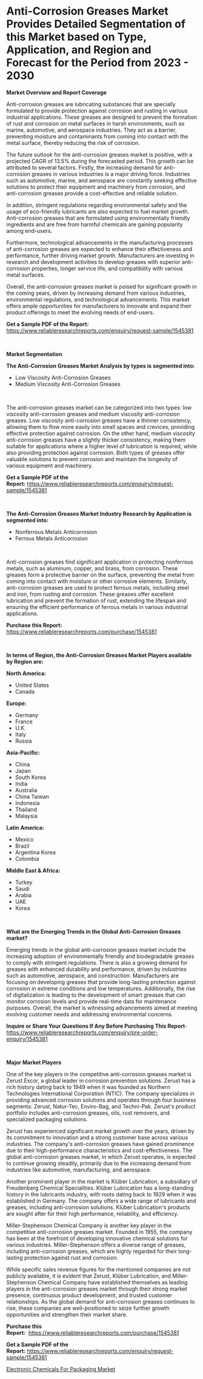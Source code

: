 <p><h1>Anti-Corrosion Greases Market Provides Detailed Segmentation of this Market based on Type, Application, and Region and Forecast for the Period from 2023 - 2030</h1></p><p><strong>Market Overview and Report Coverage</strong></p>
<p><p>Anti-corrosion greases are lubricating substances that are specially formulated to provide protection against corrosion and rusting in various industrial applications. These greases are designed to prevent the formation of rust and corrosion on metal surfaces in harsh environments, such as marine, automotive, and aerospace industries. They act as a barrier, preventing moisture and contaminants from coming into contact with the metal surface, thereby reducing the risk of corrosion.</p><p>The future outlook for the anti-corrosion greases market is positive, with a projected CAGR of 13.5% during the forecasted period. This growth can be attributed to several factors. Firstly, the increasing demand for anti-corrosion greases in various industries is a major driving force. Industries such as automotive, marine, and aerospace are constantly seeking effective solutions to protect their equipment and machinery from corrosion, and anti-corrosion greases provide a cost-effective and reliable solution.</p><p>In addition, stringent regulations regarding environmental safety and the usage of eco-friendly lubricants are also expected to fuel market growth. Anti-corrosion greases that are formulated using environmentally friendly ingredients and are free from harmful chemicals are gaining popularity among end-users.</p><p>Furthermore, technological advancements in the manufacturing processes of anti-corrosion greases are expected to enhance their effectiveness and performance, further driving market growth. Manufacturers are investing in research and development activities to develop greases with superior anti-corrosion properties, longer service life, and compatibility with various metal surfaces.</p><p>Overall, the anti-corrosion greases market is poised for significant growth in the coming years, driven by increasing demand from various industries, environmental regulations, and technological advancements. This market offers ample opportunities for manufacturers to innovate and expand their product offerings to meet the evolving needs of end-users.</p></p>
<p><strong>Get a Sample PDF of the Report:</strong> <a href="https://www.reliableresearchreports.com/enquiry/request-sample/1545381">https://www.reliableresearchreports.com/enquiry/request-sample/1545381</a></p>
<p>&nbsp;</p>
<p><strong>Market Segmentation</strong></p>
<p><strong>The Anti-Corrosion Greases Market Analysis by types is segmented into:</strong></p>
<p><ul><li>Low Viscosity Anti-Corrosion Greases</li><li>Medium Viscosity Anti-Corrosion Greases</li></ul></p>
<p>&nbsp;</p>
<p><p>The anti-corrosion greases market can be categorized into two types: low viscosity anti-corrosion greases and medium viscosity anti-corrosion greases. Low viscosity anti-corrosion greases have a thinner consistency, allowing them to flow more easily into small spaces and crevices, providing effective protection against corrosion. On the other hand, medium viscosity anti-corrosion greases have a slightly thicker consistency, making them suitable for applications where a higher level of lubrication is required, while also providing protection against corrosion. Both types of greases offer valuable solutions to prevent corrosion and maintain the longevity of various equipment and machinery.</p></p>
<p><strong>Get a Sample PDF of the Report:</strong>&nbsp;<a href="https://www.reliableresearchreports.com/enquiry/request-sample/1545381">https://www.reliableresearchreports.com/enquiry/request-sample/1545381</a></p>
<p>&nbsp;</p>
<p><strong>The Anti-Corrosion Greases Market Industry Research by Application is segmented into:</strong></p>
<p><ul><li>Nonferrous Metals Anticorrosion</li><li>Ferrous Metals Anticorrosion</li></ul></p>
<p>&nbsp;</p>
<p><p>Anti-corrosion greases find significant application in protecting nonferrous metals, such as aluminum, copper, and brass, from corrosion. These greases form a protective barrier on the surface, preventing the metal from coming into contact with moisture or other corrosive elements. Similarly, anti-corrosion greases are used to protect ferrous metals, including steel and iron, from rusting and corrosion. These greases offer excellent lubrication and prevent the formation of rust, extending the lifespan and ensuring the efficient performance of ferrous metals in various industrial applications.</p></p>
<p><strong>Purchase this Report:</strong>&nbsp; <a href="https://www.reliableresearchreports.com/purchase/1545381">https://www.reliableresearchreports.com/purchase/1545381</a></p>
<p>&nbsp;</p>
<p><strong>In terms of Region, the Anti-Corrosion Greases Market Players available by Region are:</strong></p>
<p>
    <p> <strong> North America: </strong>
        <ul>
            <li>United States</li>
            <li>Canada</li>
        </ul>
        </p> 
    <p> <strong> Europe: </strong>
        <ul>
            <li>Germany</li>
            <li>France</li>
            <li>U.K.</li>
            <li>Italy</li>
            <li>Russia</li>
        </ul>
        </p> 
    <p> <strong> Asia-Pacific: </strong>
        <ul>
            <li>China</li>
            <li>Japan</li>
            <li>South Korea</li>
            <li>India</li>
            <li>Australia</li>
            <li>China Taiwan</li>
            <li>Indonesia</li>
            <li>Thailand</li>
            <li>Malaysia</li>
        </ul>
        </p> 
    <p> <strong> Latin America: </strong>
        <ul>
            <li>Mexico</li>
            <li>Brazil</li>
            <li>Argentina Korea</li>
            <li>Colombia</li>
        </ul>
        </p> 
    <p> <strong> Middle East & Africa: </strong>
        <ul>
            <li>Turkey</li>
            <li>Saudi</li>
            <li>Arabia</li>
            <li>UAE</li>
            <li>Korea</li>
        </ul>
    </p>
    </p>
<p>&nbsp;</p>
<p><strong>What are the Emerging Trends in the Global Anti-Corrosion Greases market?</strong></p>
<p><p>Emerging trends in the global anti-corrosion greases market include the increasing adoption of environmentally friendly and biodegradable greases to comply with stringent regulations. There is also a growing demand for greases with enhanced durability and performance, driven by industries such as automotive, aerospace, and construction. Manufacturers are focusing on developing greases that provide long-lasting protection against corrosion in extreme conditions and low temperatures. Additionally, the rise of digitalization is leading to the development of smart greases that can monitor corrosion levels and provide real-time data for maintenance purposes. Overall, the market is witnessing advancements aimed at meeting evolving customer needs and addressing environmental concerns.</p></p>
<p><strong>Inquire or Share Your Questions If Any Before Purchasing This Report</strong>- <a href="https://www.reliableresearchreports.com/enquiry/pre-order-enquiry/1545381">https://www.reliableresearchreports.com/enquiry/pre-order-enquiry/1545381</a></p>
<p>&nbsp;</p>
<p><strong>Major Market Players</strong></p>
<p><p>One of the key players in the competitive anti-corrosion greases market is Zerust Excor, a global leader in corrosion prevention solutions. Zerust has a rich history dating back to 1949 when it was founded as Northern Technologies International Corporation (NTIC). The company specializes in providing advanced corrosion solutions and operates through four business segments: Zerust, Natur-Tec, Enviro-Bag, and Techni-Pak. Zerust's product portfolio includes anti-corrosion greases, oils, rust removers, and specialized packaging solutions.</p><p>Zerust has experienced significant market growth over the years, driven by its commitment to innovation and a strong customer base across various industries. The company's anti-corrosion greases have gained prominence due to their high-performance characteristics and cost-effectiveness. The global anti-corrosion greases market, in which Zerust operates, is expected to continue growing steadily, primarily due to the increasing demand from industries like automotive, manufacturing, and aerospace.</p><p>Another prominent player in the market is Klüber Lubrication, a subsidiary of Freudenberg Chemical Specialities. Klüber Lubrication has a long-standing history in the lubricants industry, with roots dating back to 1929 when it was established in Germany. The company offers a wide range of lubricants and greases, including anti-corrosion solutions. Klüber Lubrication's products are sought after for their high performance, reliability, and efficiency.</p><p>Miller-Stephenson Chemical Company is another key player in the competitive anti-corrosion greases market. Founded in 1955, the company has been at the forefront of developing innovative chemical solutions for various industries. Miller-Stephenson offers a diverse range of greases, including anti-corrosion greases, which are highly regarded for their long-lasting protection against rust and corrosion.</p><p>While specific sales revenue figures for the mentioned companies are not publicly available, it is evident that Zerust, Klüber Lubrication, and Miller-Stephenson Chemical Company have established themselves as leading players in the anti-corrosion greases market through their strong market presence, continuous product development, and trusted customer relationships. As the global demand for anti-corrosion greases continues to rise, these companies are well-positioned to seize further growth opportunities and strengthen their market share.</p></p>
<p><strong>Purchase this Report:</strong>&nbsp;&nbsp;<a href="https://www.reliableresearchreports.com/purchase/1545381">https://www.reliableresearchreports.com/purchase/1545381</a></p>
<p></p>
<p><strong>Get a Sample PDF of the Report:</strong>&nbsp;<a href="https://www.reliableresearchreports.com/enquiry/request-sample/1545381">https://www.reliableresearchreports.com/enquiry/request-sample/1545381</a></p>
<p><p><a href="https://github.com/WillieWoodard/Market-Research-Report-List-2/blob/main/electronic-chemicals-for-packaging-market.md">Electronic Chemicals For Packaging Market</a></p></p>